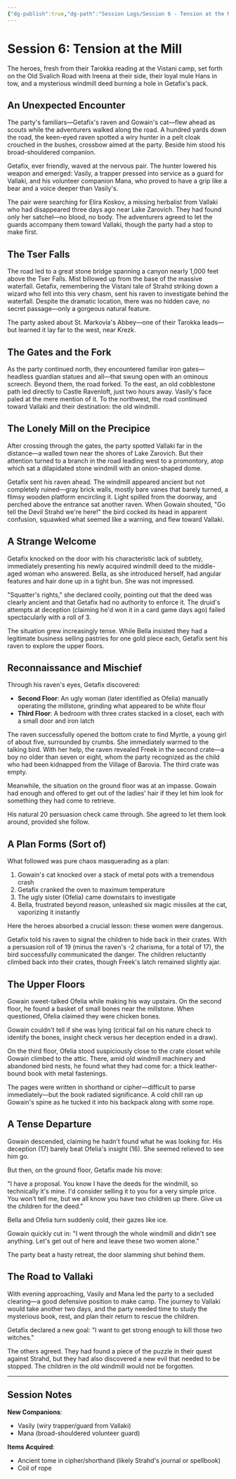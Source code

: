 ```yaml
---
{"dg-publish":true,"dg-path":"Session Logs/Session 6 - Tension at the Mill.md","permalink":"/session-logs/session-6-tension-at-the-mill/"}
---
```


# Session 6: Tension at the Mill

The heroes, fresh from their Tarokka reading at the Vistani camp, set forth on the Old Svalich Road with Ireena at their side, their loyal mule Hans in tow, and a mysterious windmill deed burning a hole in Getafix's pack.

## An Unexpected Encounter

The party's familiars—Getafix's raven and Gowain's cat—flew ahead as scouts while the adventurers walked along the road. A hundred yards down the road, the keen-eyed raven spotted a wiry hunter in a pelt cloak crouched in the bushes, crossbow aimed at the party. Beside him stood his broad-shouldered companion.

Getafix, ever friendly, waved at the nervous pair. The hunter lowered his weapon and emerged: Vasily, a trapper pressed into service as a guard for Vallaki, and his volunteer companion Mana, who proved to have a grip like a bear and a voice deeper than Vasily's.

The pair were searching for Elira Koskov, a missing herbalist from Vallaki who had disappeared three days ago near Lake Zarovich. They had found only her satchel—no blood, no body. The adventurers agreed to let the guards accompany them toward Vallaki, though the party had a stop to make first.

## The Tser Falls

The road led to a great stone bridge spanning a canyon nearly 1,000 feet above the Tser Falls. Mist billowed up from the base of the massive waterfall. Getafix, remembering the Vistani tale of Strahd striking down a wizard who fell into this very chasm, sent his raven to investigate behind the waterfall. Despite the dramatic location, there was no hidden cave, no secret passage—only a gorgeous natural feature.

The party asked about St. Markovia's Abbey—one of their Tarokka leads—but learned it lay far to the west, near Krezk.

## The Gates and the Fork

As the party continued north, they encountered familiar iron gates—headless guardian statues and all—that swung open with an ominous screech. Beyond them, the road forked. To the east, an old cobblestone path led directly to Castle Ravenloft, just two hours away. Vasily's face paled at the mere mention of it. To the northwest, the road continued toward Vallaki and their destination: the old windmill.

## The Lonely Mill on the Precipice

After crossing through the gates, the party spotted Vallaki far in the distance—a walled town near the shores of Lake Zarovich. But their attention turned to a branch in the road leading west to a promontory, atop which sat a dilapidated stone windmill with an onion-shaped dome.

Getafix sent his raven ahead. The windmill appeared ancient but not completely ruined—gray brick walls, mostly bare vanes that barely turned, a flimsy wooden platform encircling it. Light spilled from the doorway, and perched above the entrance sat another raven. When Gowain shouted, "Go tell the Devil Strahd we're here!" the bird cocked its head in apparent confusion, squawked what seemed like a warning, and flew toward Vallaki.

## A Strange Welcome

Getafix knocked on the door with his characteristic lack of subtlety, immediately presenting his newly acquired windmill deed to the middle-aged woman who answered. Bella, as she introduced herself, had angular features and hair done up in a tight bun. She was not impressed.

"Squatter's rights," she declared coolly, pointing out that the deed was clearly ancient and that Getafix had no authority to enforce it. The druid's attempts at deception (claiming he'd won it in a card game days ago) failed spectacularly with a roll of 3.

The situation grew increasingly tense. While Bella insisted they had a legitimate business selling pastries for one gold piece each, Getafix sent his raven to explore the upper floors.

## Reconnaissance and Mischief

Through his raven's eyes, Getafix discovered:
- **Second Floor**: An ugly woman (later identified as Ofelia) manually operating the millstone, grinding what appeared to be white flour
- **Third Floor**: A bedroom with three crates stacked in a closet, each with a small door and iron latch

The raven successfully opened the bottom crate to find Myrtle, a young girl of about five, surrounded by crumbs. She immediately warmed to the talking bird. With her help, the raven revealed Freek in the second crate—a boy no older than seven or eight, whom the party recognized as the child who had been kidnapped from the Village of Barovia. The third crate was empty.

Meanwhile, the situation on the ground floor was at an impasse. Gowain had enough and offered to get out of the ladies' hair if they let him look for something they had come to retrieve.

His natural 20 persuasion check came through. She agreed to let them look around, provided she follow.

## A Plan Forms (Sort of)

What followed was pure chaos masquerading as a plan:

1. Gowain's cat knocked over a stack of metal pots with a tremendous crash
2. Getafix cranked the oven to maximum temperature
3. The ugly sister (Ofelia) came downstairs to investigate
4. Bella, frustrated beyond reason, unleashed six magic missiles at the cat, vaporizing it instantly

Here the heroes absorbed a crucial lesson: these women were dangerous.

Getafix told his raven to signal the children to hide back in their crates. With a persuasion roll of 19 (minus the raven's -2 charisma, for a total of 17), the bird successfully communicated the danger. The children reluctantly climbed back into their crates, though Freek's latch remained slightly ajar.

## The Upper Floors

Gowain sweet-talked Ofelia while making his way upstairs. On the second floor, he found a basket of small bones near the millstone. When questioned, Ofelia claimed they were chicken bones.

Gowain couldn't tell if she was lying (critical fail on his nature check to identify the bones, insight check versus her deception ended in a draw).

On the third floor, Ofelia stood suspiciously close to the crate closet while Gowain climbed to the attic. There, amid old windmill machinery and abandoned bird nests, he found what they had come for: a thick leather-bound book with metal fastenings.

The pages were written in shorthand or cipher—difficult to parse immediately—but the book radiated significance. A cold chill ran up Gowain's spine as he tucked it into his backpack along with some rope.

## A Tense Departure

Gowain descended, claiming he hadn't found what he was looking for. His deception (17) barely beat Ofelia's insight (16). She seemed relieved to see him go.

But then, on the ground floor, Getafix made his move:

"I have a proposal. You know I have the deeds for the windmill, so technically it's mine. I'd consider selling it to you for a very simple price. You won't tell me, but we all know you have two children up there. Give us the children for the deed."

Bella and Ofelia turn suddenly cold, their gazes like ice.

Gowain quickly cut in: "I went through the whole windmill and didn't see anything. Let's get out of here and leave these two women alone."

The party beat a hasty retreat, the door slamming shut behind them.

## The Road to Vallaki

With evening approaching, Vasily and Mana led the party to a secluded clearing—a good defensive position to make camp. The journey to Vallaki would take another two days, and the party needed time to study the mysterious book, rest, and plan their return to rescue the children.

Getafix declared a new goal: "I want to get strong enough to kill those two witches."

The others agreed. They had found a piece of the puzzle in their quest against Strahd, but they had also discovered a new evil that needed to be stopped. The children in the old windmill would not be forgotten.[]()

---

## Session Notes

**New Companions**: 
- Vasily (wiry trapper/guard from Vallaki)
- Mana (broad-shouldered volunteer guard)

**Items Acquired**:
- Ancient tome in cipher/shorthand (likely Strahd's journal or spellbook)
- Coil of rope